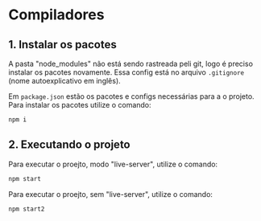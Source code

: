 # Compiladores

## 1. Instalar os pacotes

A pasta "node_modules" não está sendo rastreada peli git, logo é preciso instalar os pacotes novamente. Essa config está no arquivo ```.gitignore``` (nome autoexplicativo em inglês). 

Em ```package.json``` estão os pacotes e configs necessárias para a o projeto.
Para instalar os pacotes utilize o comando:

```bash
npm i
```

## 2. Executando o projeto

Para executar o proejto, modo "live-server", utilize o comando:

```bash
npm start
```

Para executar o proejto, sem "live-server", utilize o comando:

```bash
npm start2
```